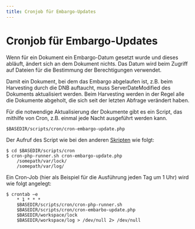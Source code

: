 ```yaml
---
title: Cronjob für Embargo-Updates
---
```


# Cronjob für Embargo-Updates

Wenn für ein Dokument ein Embargo-Datum gesetzt wurde und dieses abläuft, ändert sich an dem Dokument 
nichts. Das Datum wird beim Zugriff auf Dateien für die Bestimmung der Berechtigungen verwendet.
 
Damit ein Dokument, bei dem das Embargo abgelaufen ist, z.B. beim Harvesting durch die DNB auftaucht,
muss ServerDateModified des Dokuments aktualisiert werden. Beim Harvesting werden in der Regel alle die
Dokumente abgeholt, die sich seit der letzten Abfrage verändert haben.

Für die notwendige Aktualisierung der Dokumente gibt es ein Script, das mithilfe von Cron, z.B. einmal
jede Nacht ausgeführt werden kann.

    $BASEDIR/scripts/cron/cron-embargo-update.php
    
Der Aufruf des Script wie bei den anderen [Skripten](../config/jobs.html) wie folgt:

    $ cd $BASEDIR/scripts/cron
    $ cron-php-runner.sh cron-embargo-update.php
        /somepath/var/lock/
        /somepath/var/log/

Ein Cron-Job (hier als Beispiel für die Ausführung jeden Tag um 1 Uhr) wird wie folgt angelegt:

    $ crontab –e
        * 1 * * *
        $BASEDIR/scripts/cron/cron-php-runner.sh
        $BASEDIR/scripts/cron/cron-embarbo-update.php
        $BASEDIR/workspace/lock
        $BASEDIR/workspace/log > /dev/null 2> /dev/null
